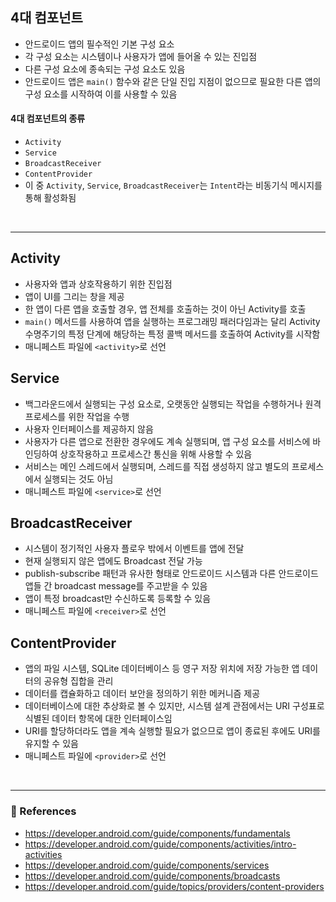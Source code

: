 ## 4대 컴포넌트
* 안드로이드 앱의 필수적인 기본 구성 요소
* 각 구성 요소는 시스템이나 사용자가 앱에 들어올 수 있는 진입점
* 다른 구성 요소에 종속되는 구성 요소도 있음
* 안드로이드 앱은 `main()` 함수와 같은 단일 진입 지점이 없으므로 필요한 다른 앱의 구성 요소를 시작하여 이를 사용할 수 있음

#### 4대 컴포넌트의 종류
* `Activity`
* `Service`
* `BroadcastReceiver`
* `ContentProvider`
* 이 중 `Activity`, `Service`, `BroadcastReceiver`는 `Intent`라는 비동기식 메시지를 통해 활성화됨
<br>

---
## Activity
* 사용자와 앱과 상호작용하기 위한 진입점
* 앱이 UI를 그리는 창을 제공
* 한 앱이 다른 앱을 호출할 경우, 앱 전체를 호출하는 것이 아닌 Activity를 호출
* `main()` 메서드를 사용하여 앱을 실행하는 프로그래밍 패러다임과는 달리 Activity 수명주기의 특정 단계에 해당하는 특정 콜백 메서드를 호출하여 Activity를 시작함
* 매니페스트 파일에 `<activity>`로 선언

## Service
* 백그라운드에서 실행되는 구성 요소로, 오랫동안 실행되는 작업을 수행하거나 원격 프로세스를 위한 작업을 수행
* 사용자 인터페이스를 제공하지 않음
* 사용자가 다른 앱으로 전환한 경우에도 계속 실행되며, 앱 구성 요소를 서비스에 바인딩하여 상호작용하고 프로세스간 통신을 위해 사용할 수 있음
* 서비스는 메인 스레드에서 실행되며, 스레드를 직접 생성하지 않고 별도의 프로세스에서 실행되는 것도 아님
* 매니페스트 파일에 `<service>`로 선언

## BroadcastReceiver
* 시스템이 정기적인 사용자 플로우 밖에서 이벤트를 앱에 전달
* 현재 실행되지 않은 앱에도 Broadcast 전달 가능
* publish-subscribe 패턴과 유사한 형태로 안드로이드 시스템과 다른 안드로이드 앱들 간 broadcast message를 주고받을 수 있음
* 앱이 특정 broadcast만 수신하도록 등록할 수 있음
* 매니페스트 파일에 `<receiver>`로 선언

## ContentProvider
* 앱의 파일 시스템, SQLite 데이터베이스 등 영구 저장 위치에 저장 가능한 앱 데이터의 공유형 집합을 관리
* 데이터를 캡슐화하고 데이터 보안을 정의하기 위한 메커니즘 제공
* 데이터베이스에 대한 추상화로 볼 수 있지만, 시스템 설계 관점에서는 URI 구성표로 식별된 데이터 항목에 대한 인터페이스임
* URI를 할당하더라도 앱을 계속 실행할 필요가 없으므로 앱이 종료된 후에도 URI를 유지할 수 있음
* 매니페스트 파일에 `<provider>`로 선언
<br>

---
### 📝 References
* https://developer.android.com/guide/components/fundamentals
* https://developer.android.com/guide/components/activities/intro-activities
* https://developer.android.com/guide/components/services
* https://developer.android.com/guide/components/broadcasts
* https://developer.android.com/guide/topics/providers/content-providers
